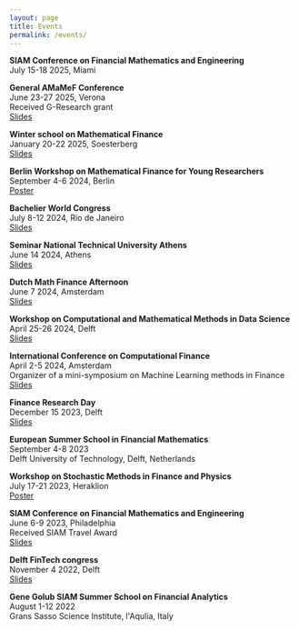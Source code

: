 ```yaml
---
layout: page
title: Events
permalink: /events/
---
```


**SIAM Conference on Financial Mathematics and Engineering**\
July 15-18 2025, Miami

**General AMaMeF Conference**\
June 23-27 2025, Verona \
Received G-Research grant \
[Slides](documents/AMaMeF.pdf)

**Winter school on Mathematical Finance**\
January 20-22 2025, Soesterberg \
[Slides](documents/Winter_school.pdf)

**Berlin Workshop on Mathematical Finance for Young Researchers**\
September 4-6 2024, Berlin \
[Poster](documents/Berlin.pdf)

**Bachelier World Congress**\
July 8-12 2024, Rio de Janeiro \
[Slides](documents/Bachelier.pdf)

**Seminar National Technical University Athens**\
June 14 2024, Athens \
[Slides](documents/Seminar_Athens.pdf)

**Dutch Math Finance Afternoon**\
June 7 2024, Amsterdam \
[Slides](documents/DMFA.pdf)

**Workshop on Computational and Mathematical Methods in Data Science**\
April 25-26 2024, Delft \
[Slides](documents/CoMinDS.pdf)

**International Conference on Computational Finance**\
April 2-5 2024, Amsterdam \
Organizer of a mini-symposium on Machine Learning methods in Finance \
[Slides](documents/ICCF.pdf)

**Finance Research Day**\
December 15 2023, Delft \
[Slides](documents/Finance_Research_Day.pdf)

**European Summer School in Financial Mathematics**\
September 4-8 2023 \
Delft University of Technology, Delft, Netherlands

**Workshop on Stochastic Methods in Finance and Physics** \
July 17-21 2023, Heraklion \
[Poster](documents/SMFP23_Poster.pdf)

**SIAM Conference on Financial Mathematics and Engineering** \
June 6-9 2023, Philadelphia \
Received SIAM Travel Award \
[Slides](documents/SIAM_presentation.pdf)

**Delft FinTech congress** \
November 4 2022, Delft \
[Slides](documents/Presentation_FinTech.pdf)

**Gene Golub SIAM Summer School on Financial Analytics** \
August 1-12 2022 \
Grans Sasso Science Institute, l'Aqulia, Italy
